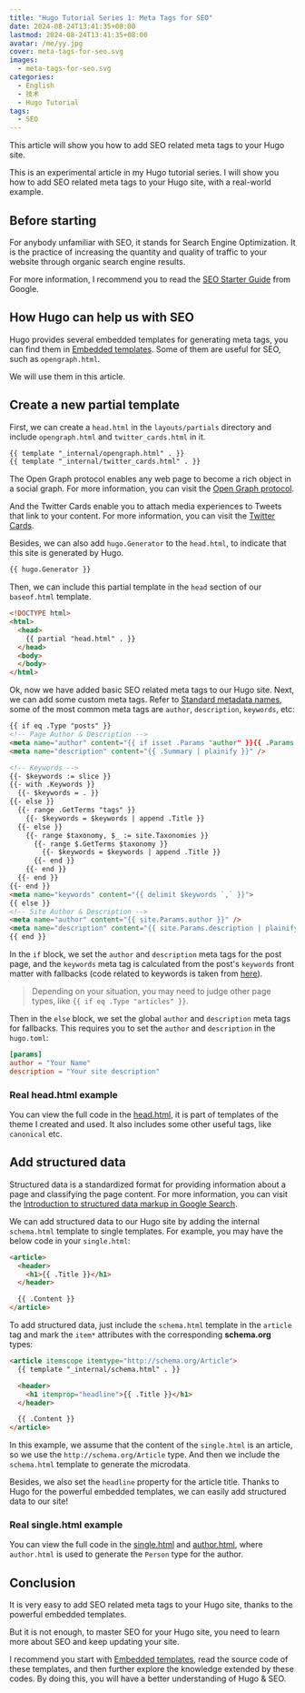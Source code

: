 ```yaml
---
title: "Hugo Tutorial Series 1: Meta Tags for SEO"
date: 2024-08-24T13:41:35+08:00
lastmod: 2024-08-24T13:41:35+08:00
avatar: /me/yy.jpg
cover: meta-tags-for-seo.svg
images:
  - meta-tags-for-seo.svg
categories:
  - English
  - 技术
  - Hugo Tutorial
tags:
  - SEO
---
```


This article will show you how to add SEO related meta tags to your Hugo site.

<!--more-->

This is an experimental article in my Hugo tutorial series. I will show you how to
add SEO related meta tags to your Hugo site, with a real-world example.

## Before starting

For anybody unfamiliar with SEO, it stands for Search Engine Optimization.
It is the practice of increasing the quantity and quality of traffic to your website through organic search engine results.

For more information, I recommend you to read the [SEO Starter Guide](https://developers.google.com/search/docs/fundamentals/seo-starter-guide) from Google.

## How Hugo can help us with SEO

Hugo provides several embedded templates for generating meta tags, you can find them in
[Embedded templates](https://gohugo.io/templates/embedded/). Some of them are
useful for SEO, such as `opengraph.html`.

We will use them in this article.

## Create a new partial template

First, we can create a `head.html` in the `layouts/partials` directory and include `opengraph.html` and `twitter_cards.html` in it.

```html
{{ template "_internal/opengraph.html" . }}
{{ template "_internal/twitter_cards.html" . }}
```

The Open Graph protocol enables any web page to become a rich object in a social graph. For more information, you can visit the [Open Graph protocol](https://ogp.me/).

And the Twitter Cards enable you to attach media experiences to Tweets that link to your content. For more information, you can visit the [Twitter Cards](https://developer.twitter.com/en/docs/twitter-for-websites/cards/overview/abouts-cards).

Besides, we can also add `hugo.Generator` to the `head.html`, to indicate that this site is generated by Hugo.

```html
{{ hugo.Generator }}
```

Then, we can include this partial template in the `head` section of our `baseof.html` template.

```html
<!DOCTYPE html>
<html>
  <head>
    {{ partial "head.html" . }}
  </head>
  <body>
  </body>
</html>
```

Ok, now we have added basic SEO related meta tags to our Hugo site.
Next, we can add some custom meta tags.
Refer to [Standard metadata names](https://developer.mozilla.org/en-US/docs/Web/HTML/Element/meta/name),
some of the most common meta tags are `author`, `description`, `keywords`, etc:

```html
{{ if eq .Type "posts" }}
<!-- Page Author & Description -->
<meta name="author" content="{{ if isset .Params "author" }}{{ .Params.author }}{{ else }}{{ site.Params.author }}{{ end }}" />
<meta name="description" content="{{ .Summary | plainify }}" />

<!-- Keywords -->
{{- $keywords := slice }}
{{- with .Keywords }}
  {{- $keywords = . }}
{{- else }}
  {{- range .GetTerms "tags" }}
    {{- $keywords = $keywords | append .Title }}
  {{- else }}
    {{- range $taxonomy, $_ := site.Taxonomies }}
      {{- range $.GetTerms $taxonomy }}
        {{- $keywords = $keywords | append .Title }}
      {{- end }}
    {{- end }}
  {{- end }}
{{- end }}
<meta name="keywords" content="{{ delimit $keywords `,` }}">
{{ else }}
<!-- Site Author & Description -->
<meta name="author" content="{{ site.Params.author }}" />
<meta name="description" content="{{ site.Params.description | plainify }}" />
{{ end }}
```

In the `if` block, we set the `author` and `description` meta tags for the post page,
and the `keywords` meta tag is calculated from the post's `keywords` front matter
with fallbacks (code related to keywords is taken from [here](https://github.com/gohugoio/hugo/blob/7792392a6f6fda7b1654ba0517e78c62f0a8c905/tpl/tplimpl/embedded/templates/schema.html#L28)).

> Depending on your situation, you may need to judge other page types, like `{{ if eq .Type "articles" }}`.

Then in the `else` block, we set the global `author` and `description` meta tags for fallbacks.
This requires you to set the `author` and `description` in the `hugo.toml`:

```toml
[params]
author = "Your Name"
description = "Your site description"
```

### Real head.html example

You can view the full code in the [head.html](https://github.com/g1eny0ung/hugo-theme-dream/blob/master/layouts/partials/head.html),
it is part of templates of the theme I created and used. It also includes some other useful tags, like `canonical` etc.

## Add structured data

Structured data is a standardized format for providing information about a page and classifying the page content.
For more information, you can visit the [Introduction to structured data markup in Google Search](https://developers.google.com/search/docs/appearance/structured-data/intro-structured-data).

We can add structured data to our Hugo site by adding the internal `schema.html` template to single templates.
For example, you may have the below code in your `single.html`:

```html
<article>
  <header>
    <h1>{{ .Title }}</h1>
  </header>

  {{ .Content }}
</article>
```

To add structured data, just include the `schema.html` template in the `article` tag
and mark the `item*` attributes with the corresponding **schema.org** types:

```html
<article itemscope itemtype="http://schema.org/Article">
  {{ template "_internal/schema.html" . }}

  <header>
    <h1 itemprop="headline">{{ .Title }}</h1>
  </header>

  {{ .Content }}
</article>
```

In this example, we assume that the content of the `single.html` is an article, so we use the `http://schema.org/Article` type.
And then we include the `schema.html` template to generate the microdata.

Besides, we also set the `headline` property for the article title.
Thanks to Hugo for the powerful embedded templates, we can easily add structured data to our site!

### Real single.html example

You can view the full code in the [single.html](https://github.com/g1eny0ung/hugo-theme-dream/blob/master/layouts/_default/single.html)
and [author.html](https://github.com/g1eny0ung/hugo-theme-dream/blob/master/layouts/partials/author.html),
where `author.html` is used to generate the `Person` type for the author.

## Conclusion

It is very easy to add SEO related meta tags to your Hugo site, thanks to the powerful embedded templates.

But it is not enough, to master SEO for your Hugo site, you need to learn more about SEO and keep updating your site.

I recommend you start with [Embedded templates](https://gohugo.io/templates/embedded/), read the source code of
these templates, and then further explore the knowledge extended by these codes. By doing this,
you will have a better understanding of Hugo & SEO.
